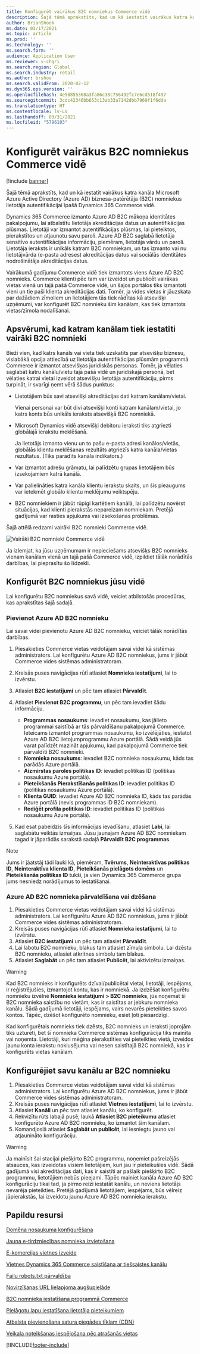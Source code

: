 ```yaml
---
title: Konfigurēt vairākus B2C nomniekus Commerce vidē
description: Šajā tēmā aprakstīts, kad un kā iestatīt vairākus katra kanāla Microsoft Azure Active Directory (Azure AD) biznesa-patērētāja (B2C) nomniekus lietotāja autentifikācijai īpašā Dynamics 365 Commerce vidē.
author: BrianShook
ms.date: 03/17/2021
ms.topic: article
ms.prod: ''
ms.technology: ''
ms.search.form: ''
audience: Application User
ms.reviewer: v-chgri
ms.search.region: Global
ms.search.industry: retail
ms.author: brshoo
ms.search.validFrom: 2020-02-12
ms.dyn365.ops.version: ''
ms.openlocfilehash: 4e50855368a3fa86c38c756492fc7e6cd518f497
ms.sourcegitcommit: 3cdc42346bb653c13ab33a7142dbb7969f1f6dda
ms.translationtype: HT
ms.contentlocale: lv-LV
ms.lasthandoff: 03/31/2021
ms.locfileid: "5796103"
---
```

# <a name="configure-multiple-b2c-tenants-in-a-commerce-environment"></a>Konfigurēt vairākus B2C nomniekus Commerce vidē

[!include [banner](includes/banner.md)]

Šajā tēmā aprakstīts, kad un kā iestatīt vairākus katra kanāla Microsoft Azure Active Directory (Azure AD) biznesa-patērētāja (B2C) nomniekus lietotāja autentifikācijai īpašā Dynamics 365 Commerce vidē.

Dynamics 365 Commerce izmanto Azure AD B2C mākoņa identitātes pakalpojumu, lai atbalstītu lietotāja akreditācijas datus un autentifikācijas plūsmas. Lietotāji var izmantot autentifikācijas plūsmas, lai pieteiktos, pierakstītos un atjaunotu savu paroli. Azure AD B2C saglabā lietotāja sensitīvo autentifikācijas informāciju, piemēram, lietotāja vārdu un paroli. Lietotāja ieraksts ir unikāls katram B2C nomniekam, un tas izmanto vai nu lietotājvārda (e-pasta adreses) akreditācijas datus vai sociālās identitātes nodrošinātāja akreditācijas datus.

Vairākumā gadījumu Commerce vidē tiek izmantots viens Azure AD B2C nomnieks. Commerce klienti pēc tam var izveidot un publicēt vairākas vietas vienā un tajā pašā Commerce vidē, un šajos portālos tiks izmantoti vieni un tie paši klienta akreditācijas dati. Tomēr, ja vides vietas ir jāuzskata par dažādiem zīmoliem un lietotājiem tās tiek rādītas kā atsevišķi uzņēmumi, var konfigurēt B2C nomnieku šim kanālam, kas tiek izmantots vietas/zīmola nodalīšanai.

## <a name="considerations-when-multiple-b2c-tenants-are-set-up-per-channel"></a>Apsvērumi, kad katram kanālam tiek iestatīti vairāki B2C nomnieki

Bieži vien, kad katrs kanāls vai vieta tiek uzskatīts par atsevišķu biznesu, vislabākā opcija attiecībā uz lietotāja autentifikācijas plūsmām programmā Commerce ir izmantot atsevišķas juridiskās personas. Tomēr, ja vēlaties saglabāt katru kanālu/vietu tajā pašā vidē un juridiskajā personā, bet vēlaties katrai vietai izveidot atsevišķu lietotāja autentifikāciju, pirms turpināt, ir svarīgi ņemt vērā šādus punktus:

- Lietotājiem būs savi atsevišķi akreditācijas dati katram kanālam/vietai.

    Vienai personai var būt divi atsevišķi konti katram kanālam/vietai, jo katrs konts būs unikāls ieraksts atsevišķā B2C nomniekā.

- Microsoft Dynamics vidē atsevišķi debitoru ieraksti tiks atgriezti globālajā ierakstu meklēšanā.

    Ja lietotājs izmanto vienu un to pašu e-pasta adresi kanālos/vietās, globālās klientu meklēšanas rezultāts atgriezīs katra kanāla/vietas rezultātus. (Tiks parādīts kanāla indikators.)

- Var izmantot adrešu grāmatu, lai palīdzētu grupas lietotājiem būs izsekojamiem katrā kanālā.
- Var palielināties katra kanāla klientu ierakstu skaits, un šis pieaugums var ietekmēt globālo klientu meklējumu veiktspēju.
- B2C nomniekiem ir jābūt rūpīgi kartētiem kanālā, lai palīdzētu novērst situācijas, kad klienti pierakstās nepareizam nomniekam. Pretējā gadījumā var rasties apjukums vai izsekošanas problēmas.

Šajā attēlā redzami vairāki B2C nomnieki Commerce vidē.

![Vairāki B2C nomnieki Commerce vidē](media/MultiB2C_In_Environment.png)

Ja izlemjat, ka jūsu uzņēmumam ir nepieciešams atsevišķs B2C nomnieks vienam kanālam vienā un tajā pašā Commerce vidē, izpildiet tālāk norādītās darbības, lai pieprasītu šo līdzekli.

## <a name="configure-b2c-tenants-in-your-environment"></a>Konfigurēt B2C nomniekus jūsu vidē

Lai konfigurētu B2C nomniekus savā vidē, veiciet atbilstošās procedūras, kas aprakstītas šajā sadaļā.

### <a name="add-an-azure-ad-b2c-tenant"></a>Pievienot Azure AD B2C nomnieku

Lai savai videi pievienotu Azure AD B2C nomnieku, veiciet tālāk norādītās darbības.

1. Piesakieties Commerce vietas veidotājam savai videi kā sistēmas administrators. Lai konfigurētu Azure AD B2C nomniekus, jums ir jābūt Commerce vides sistēmas administratoram.
1. Kreisās puses navigācijas rūtī atlasiet **Nomnieka iestatījumi**, lai to izvērstu.
1. Atlasiet **B2C iestatījumi** un pēc tam atlasiet **Pārvaldīt**.
1. Atlasiet **Pievienot B2C programmu**, un pēc tam ievadiet šādu informāciju.

    - **Programmas nosaukums**: ievadiet nosaukumu, kas jālieto programmai saistībā ar tās pārvaldīšanu pakalpojumā Commerce. Ieteicams izmantot programmas nosaukumu, ko izvēlējāties, iestatot Azure AD B2C lietojumprogrammu Azure portālā. Šādā veidā jūs varat palīdzēt mazināt apjukumu, kad pakalpojumā Commerce tiek pārvaldīti B2C nomnieki.
    - **Nomnieka nosaukums**: ievadiet B2C nomnieka nosaukumu, kāds tas parādās Azure portālā.
    - **Aizmirstas paroles politikas ID**: ievadiet politikas ID (politikas nosaukumu Azure portālā).
    - **Pieteikšanās Pierakstīšanās politikas ID**: ievadiet politikas ID (politikas nosaukumu Azure portālā).
    - **Klienta GUID**: ievadiet Azure AD B2C nomnieka ID, kāds tas parādās Azure portālā (nevis programmas ID B2C nomniekam).
    - **Rediģēt profila politikas ID**: ievadiet politikas ID (politikas nosaukumu Azure portālā).

1. Kad esat pabeidzis šīs informācijas ievadīšanu, atlasiet **Labi**, lai saglabātu veiktās izmaiņas. Jūsu jaunajam Azure AD B2C nomniekam tagad ir jāparādās sarakstā sadaļā **Pārvaldīt B2C programmas**.

> [!NOTE]
> Jums ir jāatstāj tādi lauki kā, piemēram, **Tvērums**, **Neinteraktīvas politikas ID**, **Neinteraktīva klienta ID**, **Pieteikšanās pielāgots domēns** un **Pieteikšanās politikas ID** tukši, ja vien Dynamics 365 Commerce grupa jums nesniedz norādījumus to iestatīšanai.


### <a name="manage-or-delete-an-azure-ad-b2c-tenant"></a>Azure AD B2C nomnieka pārvaldīšana vai dzēšana

1. Piesakieties Commerce vietas veidotājam savai videi kā sistēmas administrators. Lai konfigurētu Azure AD B2C nomniekus, jums ir jābūt Commerce vides sistēmas administratoram.
1. Kreisās puses navigācijas rūtī atlasiet **Nomnieka iestatījumi**, lai to izvērstu.
1. Atlasiet **B2C iestatījumi** un pēc tam atlasiet **Pārvaldīt**.
1. Lai labotu B2C nomnieku, blakus tam atlasiet zīmuļa simbolu. Lai dzēstu B2C nomnieku, atlasiet atkritnes simbolu tam blakus.
1. Atlasiet **Saglabāt** un pēc tam atlasiet **Publicēt**, lai aktivizētu izmaiņas.

> [!WARNING]
> Kad B2C nomnieks ir konfigurēts dzīvai/publicētai vietai, lietotāji, iespējams, ir reģistrējušies, izmantojot kontu, kas ir nomniekā. Ja izdzēšat konfigurētu nomnieku izvēlnē **Nomnieka iestatījumi \> B2C nomnieks**, jūs noņemat šī B2C nomnieka saistību no vietām, kas ir saistītas ar jebkuru nomnieka kanālu. Šādā gadījumā lietotāji, iespējams, vairs nevarēs pieteikties savos kontos. Tāpēc, dzēšot konfigurēto nomnieku, esiet ļoti piesardzīgi.
>
> Kad konfigurētais nomnieks tiek dzēsts, B2C nomnieks un ieraksti joprojām tiks uzturēti, bet šī nomnieka Commerce sistēmas konfigurācija tiks mainīta vai noņemta. Lietotāji, kuri mēģina pierakstīties vai pieteikties vietā, izveidos jaunu konta ierakstu noklusējuma vai nesen saistītajā B2C nomniekā, kas ir konfigurēts vietas kanālam.

## <a name="configure-your-channel-with-a-b2c-tenant"></a>Konfigurējiet savu kanālu ar B2C nomnieku

1. Piesakieties Commerce vietas veidotājam savai videi kā sistēmas administrators. Lai konfigurētu Azure AD B2C nomniekus, jums ir jābūt Commerce vides sistēmas administratoram.
1. Kreisās puses navigācijas rūtī atlasiet **Vietnes iestatījumi**, lai to izvērstu.
1. Atlasiet **Kanāli** un pēc tam atlasiet kanālu, ko konfigurēt.
1. Rekvizītu rūts labajā pusē, laukā **Atlasiet B2C pieteikumu** atlasiet konfigurēto Azure AD B2C nomnieku, ko izmantot šim kanālam.
1. Komandjoslā atlasiet **Saglabāt un publicēt**, lai iesniegtu jauno vai atjaunināto konfigurāciju.

> [!WARNING]
> Ja mainīsit šai stacijai piešķirto B2C programmu, noņemiet pašreizējās atsauces, kas izveidotas visiem lietotājiem, kuri jau ir pieteikušies vidē. Šādā gadījumā visi akreditācijas dati, kas ir saistīti ar pašlaik piešķirto B2C programmu, lietotājiem nebūs pieejami. Tāpēc mainiet kanāla Azure AD B2C konfigurāciju tikai tad, ja pirmo reizi iestatāt kanālu, un neviens lietotājs nevarēja pieteikties. Pretējā gadījumā lietotājiem, iespējams, būs vēlreiz jāpierakstās, lai izveidotu jaunu Azure AD B2C nomnieka ierakstu.
## <a name="additional-resources"></a>Papildu resursi

[Domēna nosaukuma konfigurēšana](configure-your-domain-name.md)

[Jauna e-tirdzniecības nomnieka izvietošana](deploy-ecommerce-site.md)

[E-komercijas vietnes izveide](create-ecommerce-site.md)

[Vietnes Dynamics 365 Commerce saistīšana ar tiešsaistes kanālu](associate-site-online-store.md)

[Failu robots.txt pārvaldība](manage-robots-txt-files.md)

[Novirzīšanas URL lielapjoma augšupielāde](upload-bulk-redirects.md)

[B2C nomnieka iestatīšana programmā Commerce](set-up-B2C-tenant.md)

[Pielāgotu lapu iestatīšana lietotāja pieteikumiem](custom-pages-user-logins.md)

[Atbalsta pievienošana satura piegādes tīklam (CDN)](add-cdn-support.md)

[Veikala noteikšanas iespējošana pēc atrašanās vietas](enable-store-detection.md)


[!INCLUDE[footer-include](../includes/footer-banner.md)]
